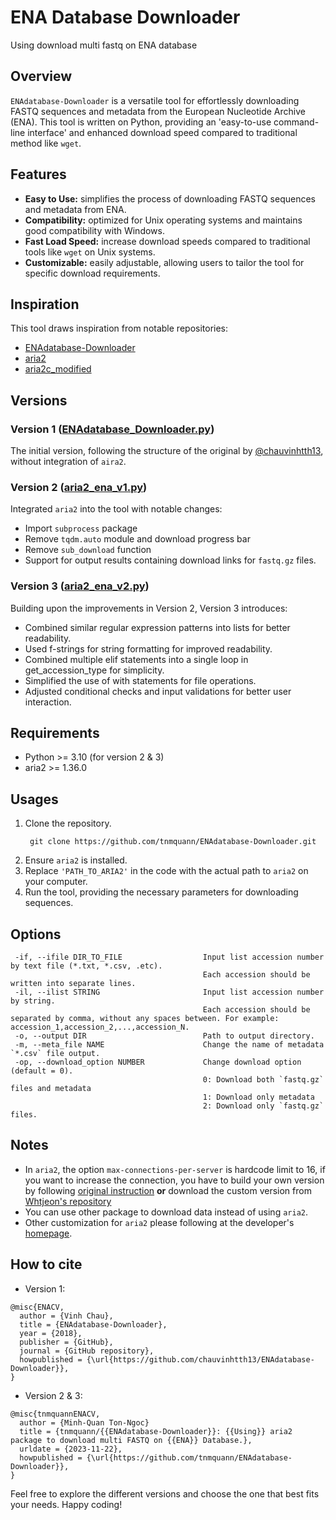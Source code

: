 # ENA Database Downloader
Using download multi fastq on ENA database
## Overview
`ENAdatabase-Downloader` is a versatile tool for effortlessly downloading FASTQ sequences and metadata from the European Nucleotide Archive (ENA). This tool is written on Python, providing an 'easy-to-use command-line interface' and enhanced download speed compared to traditional method like `wget`.

## Features
- **Easy to Use:** simplifies the process of downloading FASTQ sequences and metadata from ENA.
- **Compatibility:** optimized for Unix operating systems and maintains good compatibility with Windows.
- **Fast Load Speed:** increase download speeds compared to traditional tools like `wget` on Unix systems.
- **Customizable:** easily adjustable, allowing users to tailor the tool for specific download requirements.

## Inspiration
This tool draws inspiration from notable repositories:
- [ENAdatabase-Downloader](https://github.com/chauvinhtth13/enadatabase-downloader)
- [aria2](https://github.com/aria2/aria2)
- [aria2c_modified](https://github.com/whtjeon/aria2c_modified)

## Versions
### Version 1 ([ENAdatabase_Downloader.py](https://github.com/chauvinhtth13/ENAdatabase-Downloader/blob/main/ENAdatabase_Downloader.py))
The initial version, following the structure of the original by [@chauvinhtth13](https://github.com/chauvinhtth13), without integration of `aira2`.
### Version 2 ([aria2_ena_v1.py](https://github.com/tnmquann/ENAdatabase-Downloader/blob/main/aria2_ena_v1.py))
Integrated `aria2` into the tool with notable changes:
- Import `subprocess` package
- Remove `tqdm.auto` module and download progress bar
- Remove `sub_download` function
- Support for output results containing download links for `fastq.gz` files.
### Version 3 ([aria2_ena_v2.py](https://github.com/tnmquann/ENAdatabase-Downloader/blob/main/aria2_ena_v2.py))
Building upon the improvements in Version 2, Version 3 introduces:
- Combined similar regular expression patterns into lists for better readability.
- Used f-strings for string formatting for improved readability.
- Combined multiple elif statements into a single loop in get_accession_type for simplicity.
- Simplified the use of with statements for file operations.
- Adjusted conditional checks and input validations for better user interaction.

## Requirements
* Python >= 3.10 (for version 2 & 3)
* aria2 >= 1.36.0

## Usages
1. Clone the repository.
   ```
    git clone https://github.com/tnmquann/ENAdatabase-Downloader.git
   ```
2. Ensure `aria2` is installed.
4. Replace `'PATH_TO_ARIA2'` in the code with the actual path to `aria2` on your computer.
5. Run the tool, providing the necessary parameters for downloading sequences.

## Options

```
 -if, --ifile DIR_TO_FILE                  Input list accession number by text file (*.txt, *.csv, .etc).
                                           Each accession should be written into separate lines.
 -il, --ilist STRING                       Input list accession number by string.
                                           Each accession should be separated by comma, without any spaces between. For example: accession_1,accession_2,...,accession_N.
 -o, --output DIR                          Path to output directory.
 -m, --meta_file NAME                      Change the name of metadata `*.csv` file output.
 -op, --download_option NUMBER             Change download option (default = 0).
                                           0: Download both `fastq.gz` files and metadata
                                           1: Download only metadata
                                           2: Download only `fastq.gz` files.
```

## Notes
- In `aria2`, the option `max-connections-per-server` is hardcode limit to 16, if you want to increase the connection, you have to build your own version by following [original instruction](https://github.com/aria2/aria2?tab=readme-ov-file#how-to-build) **or** download the custom version from [Whtjeon's repository](https://github.com/WHTJEON/aria2c_modified)
- You can use other package to download data instead of using `aria2`.
- Other customization for `aria2` please following at the developer's [homepage](https://github.com/aria2/aria2).

## How to cite
- Version 1:
```
@misc{ENACV,
  author = {Vinh Chau},
  title = {ENAdatabase-Downloader},
  year = {2018},
  publisher = {GitHub},
  journal = {GitHub repository},
  howpublished = {\url{https://github.com/chauvinhtth13/ENAdatabase-Downloader}},
}
```
- Version 2 & 3:
```
@misc{tnmquannENACV,
  author = {Minh-Quan Ton-Ngoc}
  title = {tnmquann/{{ENAdatabase-Downloader}}: {{Using}} aria2 package to download multi FASTQ on {{ENA}} Database.},
  urldate = {2023-11-22},
  howpublished = {\url{https://github.com/tnmquann/ENAdatabase-Downloader}},
}
```
Feel free to explore the different versions and choose the one that best fits your needs. Happy coding!
